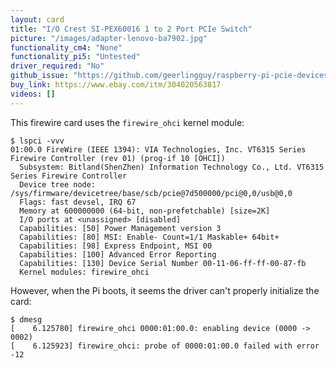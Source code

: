 ```yaml
---
layout: card
title: "I/O Crest SI-PEX60016 1 to 2 Port PCIe Switch"
picture: "/images/adapter-lenovo-ba7902.jpg"
functionality_cm4: "None"
functionality_pi5: "Untested"
driver_required: "No"
github_issue: "https://github.com/geerlingguy/raspberry-pi-pcie-devices/issues/113"
buy_link: https://www.ebay.com/itm/304020563817
videos: []
---
```

This firewire card uses the `firewire_ohci` kernel module:

```
$ lspci -vvv
01:00.0 FireWire (IEEE 1394): VIA Technologies, Inc. VT6315 Series Firewire Controller (rev 01) (prog-if 10 [OHCI])
  Subsystem: Bitland(ShenZhen) Information Technology Co., Ltd. VT6315 Series Firewire Controller
  Device tree node: /sys/firmware/devicetree/base/scb/pcie@7d500000/pci@0,0/usb@0,0
  Flags: fast devsel, IRQ 67
  Memory at 600000000 (64-bit, non-prefetchable) [size=2K]
  I/O ports at <unassigned> [disabled]
  Capabilities: [50] Power Management version 3
  Capabilities: [80] MSI: Enable- Count=1/1 Maskable+ 64bit+
  Capabilities: [98] Express Endpoint, MSI 00
  Capabilities: [100] Advanced Error Reporting
  Capabilities: [130] Device Serial Number 00-11-06-ff-ff-00-87-fb
  Kernel modules: firewire_ohci
```

However, when the Pi boots, it seems the driver can't properly initialize the card:

```
$ dmesg
[    6.125780] firewire_ohci 0000:01:00.0: enabling device (0000 -> 0002)
[    6.125923] firewire_ohci: probe of 0000:01:00.0 failed with error -12
```
